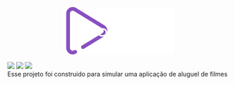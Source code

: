 <p align="center">
    <img src="https://github.com/Layssaa/movie-on/blob/main/src/images/Logo-main.png" alt="logo movie-on"/>
</p>
<div>
    <img width="30px" src="https://cdn.jsdelivr.net/gh/devicons/devicon/icons/react/react-original.svg" />
    <img width="30px" src="https://cdn.jsdelivr.net/gh/devicons/devicon/icons/nodejs/nodejs-original.svg" />
    <img width="30px" src="https://cdn.jsdelivr.net/gh/devicons/devicon/icons/express/express-original.svg" />
</div>

<div> Esse projeto foi construido para simular uma aplicação de aluguel de filmes </div>
